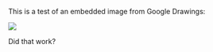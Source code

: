 This is a test of an embedded image from Google Drawings:

<img src="https://docs.google.com/drawings/d/1Zwt2LvREiOe966E6mXBDDnjpJuX8nR-2YPOZwMUAz-s/pub?w=968&amp;h=253">

Did that work?
